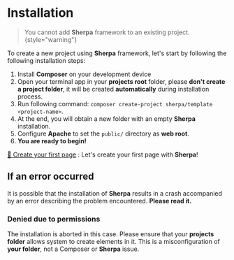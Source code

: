 # Installation

> You cannot add **Sherpa** framework to an existing project.
{style="warning"}

To create a new project using **Sherpa** framework, let's start 
by following the following installation steps:

1. Install **Composer** on your development device
2. Open your terminal app in your **projects root** folder, please **don't create a project folder**, 
it will be created **automatically** during installation process.
3. Run following command: `composer create-project sherpa/template <project-name>`.
4. At the end, you will obtain a new folder with an empty **Sherpa** installation.
5. Configure **Apache** to set the ``public/`` directory as **web root**.
6. **You are ready to begin!**

[💫 Create your first page](Your-first-page.md)
: Let's create your first page with **Sherpa**!

## If an error occurred

It is possible that the installation of **Sherpa** results 
in a crash accompanied by an error describing the problem encountered.
**Please read it.**

### Denied due to permissions

The installation is aborted in this case.
Please ensure that your **projects folder** allows system
to create elements in it. This is a misconfiguration of **your folder**, 
not a Composer or **Sherpa** issue.